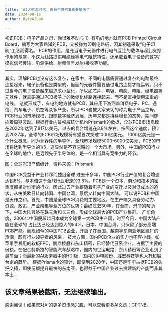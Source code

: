 ```yaml
---
title: 'AI大航海时代，再看不懂PCB真要落伍了'
date: 2024-08-16
author: ByteAILab

---
```


初识PCB：电子产品之母，你很难不动心
1）有电的地方就有PCB
Printed Circuit Board，缩写为大家熟知的PCB，又被称为印刷电路板，因其制造采取“电子印刷”工艺而得名。
PCB的作用，是充当电子元器件进行电气互连的载体与起到支撑作用的基座，不仅为线路提供电绝缘等电气阻抗特性，还承载着电子设备的数字/模拟信号传输、电源供给、射频信号发射/接收等功能。

---

其实，理解PCB也没有这么复杂，在家中，不同的电器需要通过复杂的电路最终连接起来，电子设备也是类似的，里面的元器件需要通过电路连接才能运转。只不过当今的电子设备越来越追求小型化，所以如芯片、电容、电感、电阻、继电器等元器件，就需要通过PCB板子上的微缩化线路连接起来，而不是直接使用笨重的电线。
这就形成了，有电的地方就有PCB，其应用下游涵盖消费电子、PC、通信、汽车电子、航空等众多产业，所以PCB也被大家亲切的称为电子产品之母。
PCB行业的市场规模，跟随数字经济发展，历年来都是持续增长的态势，期间穿插着周期波动。根据行业内最权威统计机构Prismark的数据，全球PCB市场规模在2022年达到了817亿美元，过去的复合增速在3.8%左右。按照这个速度，预计到2027年，全球的PCB市场规模将有望首次突破1000亿美元。
1000亿美元是一个什么概念，同为元器件的半导体，全球市场规模5000-6000亿美元，PCB的市场将达到半导体的1/5，这显然是不容忽略的一个大市场。另外，中国的PCB行业在全球的地位，是远领先于半导体的，是一个相当具有竞争力的环节。

图：全球PCB产值统计，资料来源：Prismark

中国PCB受益于产业转移而独冠全球
过去十多年，中国PCB行业产值的复合增速达到8%，基本倍速于全球行业增速的3.8%。PCB是一个资本、劳动和技术的密集度都相对均衡的行业，因此过去产业跟随着电子产业的变迁以及对低成本的追求，从由美欧日转向韩国、中国台湾，最后又转向中国大陆。
可以说PCB和中国是天作之和。首先，中国是全球PCB消费的主要地区，在生产端又具备劳动力、资源、政策、产业聚集等全方位的优势；最终过去30年，在台商、港商的帮助下，中国大陆最终在珠三角和长三角，形成全球最大的PCB产业集群。
产能角度，2006年中国便超越日本成为全球第一大PCB生产国，时至今日，中国大陆产能在全球的 占比达已经达到惊人的54%。日本、中国台湾，只保留了部分高端PCB产能。而现如今的中国PCB企业，开启了在泰国、越南等东南亚地区建厂的热潮，颇有行业领导者的风采。
技术方面，国内PCB企业的实力也不容小觑。如苹果手机用的软板FPC，鹏鼎控股和东山精密，已经替代日系企业，占据了主要的份额。在配合特斯拉的智能汽车战略中，国内的世运电路、东山精密等企业走到了最前面；而最新的AI服务器中的HDI板，国内的沪电股份、胜宏科技等也大有超越台企的趋势。
根据Prismark的预计，即使到2028年，中国还是牢牢占据PCB的头把交椅，即使份额提升最快的东南亚，也得益于中国企业过去投建新的产能而非其本土...

该文章结果被截断，无法继续输出。
---
感谢阅读！如果您对AI的更多资讯感兴趣，可以查看更多AI文章：[GPTNB](https://gptnb.com)。